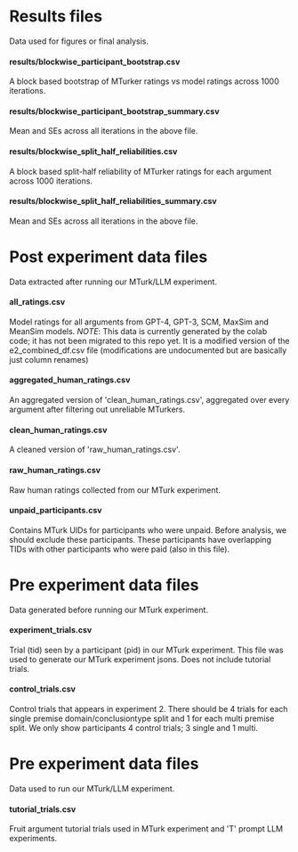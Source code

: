 # Results files
Data used for figures or final analysis.

#### results/blockwise_participant_bootstrap.csv
A block based bootstrap of MTurker ratings vs model ratings across 1000 iterations.

#### results/blockwise_participant_bootstrap_summary.csv
Mean and SEs across all iterations in the above file.

#### results/blockwise_split_half_reliabilities.csv
A block based split-half reliability of MTurker ratings for each argument across 1000 iterations.

#### results/blockwise_split_half_reliabilities_summary.csv
Mean and SEs across all iterations in the above file.

# Post experiment data files
Data extracted after running our MTurk/LLM experiment.

#### all_ratings.csv
Model ratings for all arguments from GPT-4, GPT-3, SCM, MaxSim and MeanSim models.
*NOTE*: This data is currently generated by the colab code; it has not been migrated to this repo yet. It is a modified version of the e2_combined_df.csv file (modifications are undocumented but are basically just column renames)

#### aggregated_human_ratings.csv
An aggregated version of 'clean_human_ratings.csv', aggregated over every argument after filtering out unreliable MTurkers.

#### clean_human_ratings.csv
A cleaned version of 'raw_human_ratings.csv'.

#### raw_human_ratings.csv
Raw human ratings collected from our MTurk experiment.

#### unpaid_participants.csv
Contains MTurk UIDs for participants who were unpaid. Before analysis, we should exclude these participants. These participants have overlapping TIDs with other participants who were paid (also in this file).

# Pre experiment data files
Data generated before running our MTurk experiment.

#### experiment_trials.csv
Trial (tid) seen by a participant (pid) in our MTurk experiment. This file was used to generate our MTurk experiment jsons. Does not include tutorial trials.

#### control_trials.csv
Control trials that appears in experiment 2. There should be 4 trials for each single premise domain/conclusiontype split and 1 for each multi premise split. We only show participants 4 control trials; 3 single and 1 multi.

# Pre experiment data files
Data used to run our MTurk/LLM experiment.

#### tutorial_trials.csv
Fruit argument tutorial trials used in MTurk experiment and 'T' prompt LLM experiments.

